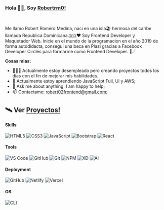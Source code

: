 ### Hola 👋🏽, Soy [Robertrm0!](https://github.com/Robertrm0) 

<br/>

Me llamo Robert Romero Medina, naci en una isla🏖 hermosa del caribe llamada Republica Dominicana.🇩🇴❤ Soy Frontend Developer y Maquetador Web. Inicie en el mundo de la programacion en el año 2019 de forma autodidacta, consegui una beca en Plazi gracias a Facebook Developer Circles para formarme como Frontend Developer. 👋☄

<!--
 <img align="right" alt="GIF" src="https://media.giphy.com/media/xT1XGJEEqTOVq7IW4g/giphy.gif" />
-->

**Cosas mias:**

- 👨🏽‍💻 Actualmente estoy desempleado pero creando proyectos todos los dias con el fin de mejorar mis habilidades.
- 🌱 Actualmente estoy aprendiendo JavaScript Full, UI y AWS; 
- 💬 Ask me about anything, I am happy to help;
- 📫 Contactame: robert02frontend@gmail.com;

## 🛰 Ver [Proyectos!](https://robertrm0.github.io/) 

#### Skills
![HTML5](https://img.shields.io/badge/-HTML5-%23E44D27?style=flat-square&logo=html5&logoColor=ffffff)
![CSS3](https://img.shields.io/badge/-CSS3-%231572B6?style=flat-square&logo=css3)
![JavaScript](https://img.shields.io/badge/-JavaScript-f7df1e?style=flat-square&logo=javascript&logoColor=white)
![Bootstrap](https://img.shields.io/badge/-Bootstrap-563D7C?style=flat-square&logo=bootstrap)
![React](https://img.shields.io/badge/-React-007ACC?style=flat-square&logo=react&logoColor=ffffff)

#### Tools
![VS Code](http://img.shields.io/badge/-VS%20Code-007ACC?style=flat-square&logo=visual-studio-code&logoColor=ffffff)
![GitHub](https://img.shields.io/badge/-GitHub-181717?style=flat-square&logo=github)
![Git](https://img.shields.io/badge/-Git-%23F05032?style=flat-square&logo=git&logoColor=ffffff)
![NPM](https://img.shields.io/badge/-NPM-cb3837?style=flat-square&logo=npm&logoColor=ffffff)
![XD](https://img.shields.io/badge/-Adobe%20XD-470137?style=flat-square&logo=adobe-xd&logoColor=ffffff)
![AI](https://img.shields.io/badge/-Illustrator-330000?style=flat-square&logo=adobe-illustrator&logoColor=ffffff)

#### Deployment
![GitHub](https://img.shields.io/badge/-GitHub%20Pages-181717?style=flat-square&logo=github)
![Netlify](https://img.shields.io/badge/-Netlify-00c0b0?style=flat-square&logo=netlify&logoColor=ffffff)
![Vercel](https://img.shields.io/badge/-Vercel-black?style=flat-square&logo=vercel&logoColor=ffffff)

#### OS
![CLI](http://img.shields.io/badge/-Windows-007ACC?style=flat-square&logo=windows&logoColor=ffffff)
